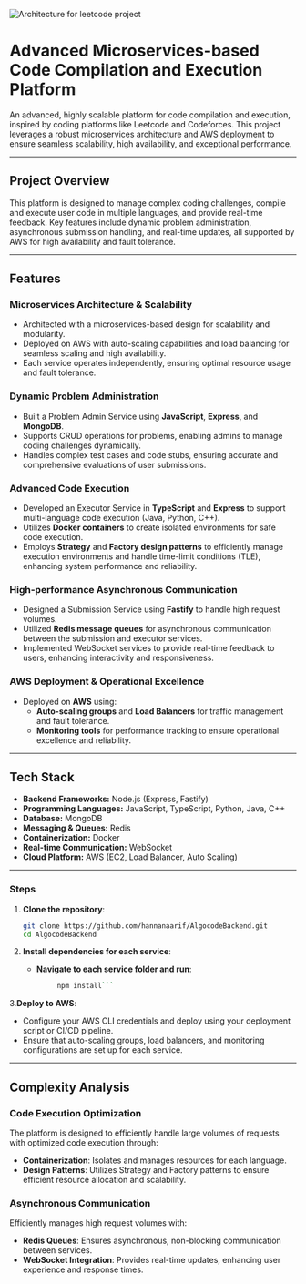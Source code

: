 
![Architecture for leetcode project](https://github.com/user-attachments/assets/21613a0e-594d-4865-a449-5846227fe146)

# Advanced Microservices-based Code Compilation and Execution Platform

An advanced, highly scalable platform for code compilation and execution, inspired by coding platforms like Leetcode and Codeforces. 
This project leverages a robust microservices architecture and AWS deployment to ensure seamless scalability, high availability, and exceptional performance.

---

## Project Overview

This platform is designed to manage complex coding challenges, compile and execute user code in multiple languages, and provide real-time feedback. 
Key features include dynamic problem administration, asynchronous submission handling, and real-time updates, all supported by AWS for high availability and fault tolerance.

---

## Features

### Microservices Architecture & Scalability
   - Architected with a microservices-based design for scalability and modularity.
   - Deployed on AWS with auto-scaling capabilities and load balancing for seamless scaling and high availability.
   - Each service operates independently, ensuring optimal resource usage and fault tolerance.

### Dynamic Problem Administration
   - Built a Problem Admin Service using **JavaScript**, **Express**, and **MongoDB**.
   - Supports CRUD operations for problems, enabling admins to manage coding challenges dynamically.
   - Handles complex test cases and code stubs, ensuring accurate and comprehensive evaluations of user submissions.

### Advanced Code Execution
   - Developed an Executor Service in **TypeScript** and **Express** to support multi-language code execution (Java, Python, C++).
   - Utilizes **Docker containers** to create isolated environments for safe code execution.
   - Employs **Strategy** and **Factory design patterns** to efficiently manage execution environments and handle time-limit conditions (TLE), enhancing system performance and reliability.

### High-performance Asynchronous Communication
   - Designed a Submission Service using **Fastify** to handle high request volumes.
   - Utilized **Redis message queues** for asynchronous communication between the submission and executor services.
   - Implemented WebSocket services to provide real-time feedback to users, enhancing interactivity and responsiveness.

### AWS Deployment & Operational Excellence
   - Deployed on **AWS** using:
     - **Auto-scaling groups** and **Load Balancers** for traffic management and fault tolerance.
     - **Monitoring tools** for performance tracking to ensure operational excellence and reliability.

---

## Tech Stack

- **Backend Frameworks:** Node.js (Express, Fastify)
- **Programming Languages:** JavaScript, TypeScript, Python, Java, C++
- **Database:** MongoDB
- **Messaging & Queues:** Redis
- **Containerization:** Docker
- **Real-time Communication:** WebSocket
- **Cloud Platform:** AWS (EC2, Load Balancer, Auto Scaling)

---

### Steps

1. **Clone the repository**:
   ```bash
   git clone https://github.com/hannanaarif/AlgocodeBackend.git
   cd AlgocodeBackend

2. **Install dependencies for each service**:
    - **Navigate to each service folder and run**:

      ```bash
           npm install```

3.**Deploy to AWS**:
- Configure your AWS CLI credentials and deploy using your deployment script or CI/CD pipeline.
- Ensure that auto-scaling groups, load balancers, and monitoring configurations are set up for each service.

---

## Complexity Analysis

### Code Execution Optimization
The platform is designed to efficiently handle large volumes of requests with optimized code execution through:

- **Containerization**: Isolates and manages resources for each language.
- **Design Patterns**: Utilizes Strategy and Factory patterns to ensure efficient resource allocation and scalability.

### Asynchronous Communication
Efficiently manages high request volumes with:

- **Redis Queues**: Ensures asynchronous, non-blocking communication between services.
- **WebSocket Integration**: Provides real-time updates, enhancing user experience and response times.





